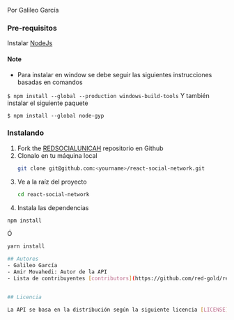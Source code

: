 
Por Galileo García
### Pre-requisitos

 Instalar [NodeJs](https://nodejs.org/en/)
 
#### Note

 - Para instalar en window se debe seguir las siguientes instrucciones basadas en comandos

`$ npm install --global --production windows-build-tools`
Y también instalar el siguiente paquete

`$ npm install --global node-gyp`


### Instalando

1. Fork the [REDSOCIALUNICAH](https://github.com/Galileo1998/REDSOCIALUNICAH.git) repositorio en Github
1. Clonalo en tu máquina local
   ```bash
   git clone git@github.com:<yourname>/react-social-network.git
   ```
1. Ve a la raíz del proyecto
   ```bash
   cd react-social-network
   ```
1. Instala las dependencias
  ```bash
  npm install
  ```
  Ó
  ```bash
  yarn install
 
## Autores
  - Galileo García
  - Amir Movahedi: Autor de la API
  - Lista de contribuyentes [contributors](https://github.com/red-gold/react-social-network/contributors) quienes ayudaron el desarrollo de la API


## Licencia

La API se basa en la distribución según la siguiente licencia [LICENSE](https://github.com/red-gold/react-social-network/blob/next/LICENSE)


